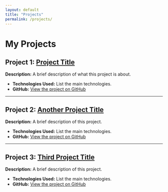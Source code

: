 ```yaml
---
layout: default
title: "Projects"
permalink: /projects/
---
```


# My Projects

## Project 1: [Project Title](https://github.com/yasemxn/portfolioo/blob/master/_projects/projects/project1)
**Description:** A brief description of what this project is about.

- **Technologies Used:** List the main technologies.
- **GitHub:** [View the project on GitHub](https://github.com/yasemxn/portfolioo/blob/master/_projects/projects/project1)

---

## Project 2: [Another Project Title](https://github.com/yasemxn/portfolioo/blob/master/_projects/projects/project2)
**Description:** A brief description of this project.

- **Technologies Used:** List the main technologies.
- **GitHub:** [View the project on GitHub](https://github.com/yasemxn/portfolioo/blob/master/_projects/projects/project2)

---

## Project 3: [Third Project Title](https://github.com/yasemxn/portfolioo/blob/master/_projects/projects/project3)
**Description:** A brief description of this project.

- **Technologies Used:** List the main technologies.
- **GitHub:** [View the project on GitHub](https://github.com/yasemxn/portfolioo/blob/master/_projects/projects/project3)

